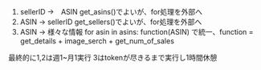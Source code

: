 1. sellerID →　ASIN
    get_asins()でよいが、for処理を外部へ
2. ASIN → sellerID
    get_sellers()でよいが、for処理を外部へ
3. ASIN → 様々な情報
    for asin in asins:
        function(ASIN)
    で統一、function = get_details + image_serch + get_num_of_sales

最終的に1,2は週1~月1実行
3はtokenが尽きるまで実行し1時間休憩